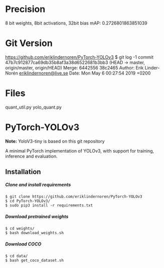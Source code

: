 # Precision
8 bit weights, 8bit activations, 32bit bias
mAP: 0.2726801863851039

# Git Version
https://github.com/eriklindernoren/PyTorch-YOLOv3
$ git log -1
commit 47b7c912877ca69db35b8af3a38d6522681b3bb3 (HEAD -> master, origin/master, origin/HEAD)
Merge: 6442556 38c2465
Author: Erik Linder-Norén <eriklindernoren@live.se>
Date:   Mon May 6 00:27:54 2019 +0200


# Files
quant_util.py
yolo_quant.py




# PyTorch-YOLOv3
**Note:** YoloV3-tiny is based on this git repository

A minimal PyTorch implementation of YOLOv3, with support for training, inference and evaluation.

## Installation
##### Clone and install requirements
    $ git clone https://github.com/eriklindernoren/PyTorch-YOLOv3
    $ cd PyTorch-YOLOv3/
    $ sudo pip3 install -r requirements.txt

##### Download pretrained weights
    $ cd weights/
    $ bash download_weights.sh

##### Download COCO
    $ cd data/
    $ bash get_coco_dataset.sh